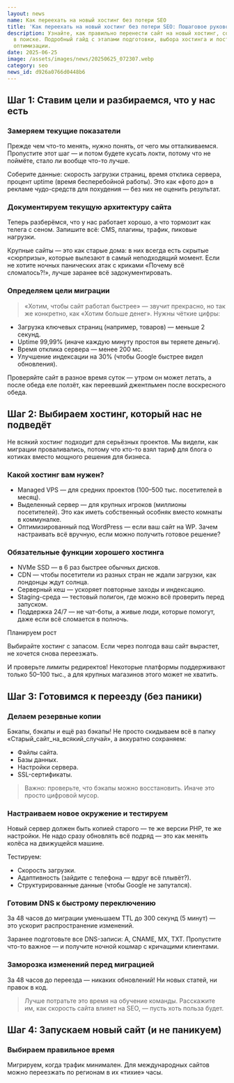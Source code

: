 ```yaml
---
layout: news
name: Как переехать на новый хостинг без потери SEO
title: 'Как переехать на новый хостинг без потери SEO: Пошаговое руководство'
description: Узнайте, как правильно перенести сайт на новый хостинг, сохранив позиции
  в поиске. Подробный гайд с этапами подготовки, выбора хостинга и постмиграционной
  оптимизации.
date: 2025-06-25
image: /assets/images/news/20250625_072307.webp
category: seo
news_id: d926a0766d0448b6
---
```






<h2>Шаг 1: Ставим цели и разбираемся, что у нас есть</h2>
<h3>Замеряем текущие показатели</h3>
<p>Прежде чем что-то менять, нужно понять, от чего мы отталкиваемся. Пропустите этот шаг — и потом будете кусать локти, потому что не поймёте, стало ли вообще что-то лучше.</p>
<p>Соберите данные: скорость загрузки страниц, время отклика сервера, процент uptime (время бесперебойной работы). Это как «фото до» в рекламе чудо-средств для похудения — без них не оценить результат.</p>
<h3>Документируем текущую архитектуру сайта</h3>
<p>Теперь разберёмся, что у нас работает хорошо, а что тормозит как телега с сеном. Запишите всё: CMS, плагины, трафик, пиковые нагрузки.</p>
<p>Крупные сайты — это как старые дома: в них всегда есть скрытые «сюрпризы», которые вылезают в самый неподходящий момент. Если не хотите ночных панических атак с криками «Почему всё сломалось?!», лучше заранее всё задокументировать.</p>
<h3>Определяем цели миграции</h3>
<blockquote class="google-quote">«Хотим, чтобы сайт работал быстрее» — звучит прекрасно, но так же конкретно, как «Хотим больше денег». Нужны чёткие цифры:</blockquote>
<ul>
	<li>Загрузка ключевых страниц (например, товаров) — меньше 2 секунд.</li>
	<li>Uptime 99,99% (иначе каждую минуту простоя вы теряете деньги).</li>
	<li>Время отклика сервера — менее 200 мс.</li>
	<li>Улучшение индексации на 30% (чтобы Google быстрее видел обновления).</li>
</ul>
<p>Проверяйте сайт в разное время суток — утром он может летать, а после обеда еле ползёт, как переевший джентльмен после воскресного обеда.</p>
<h2>Шаг 2: Выбираем хостинг, который нас не подведёт</h2>
<p>Не всякий хостинг подходит для серьёзных проектов. Мы видели, как миграции проваливались, потому что кто-то взял тариф для блога о котиках вместо мощного решения для бизнеса.</p>
<h3>Какой хостинг вам нужен?</h3>
<ul>
	<li>Managed VPS — для средних проектов (100–500 тыс. посетителей в месяц).</li>
	<li>Выделенный сервер — для крупных игроков (миллионы посетителей). Это как иметь собственный особняк вместо комнаты в коммуналке.</li>
	<li>Оптимизированный под WordPress — если ваш сайт на WP. Зачем настраивать всё вручную, если можно получить готовое решение?</li>
</ul>
<h3>Обязательные функции хорошего хостинга</h3>
<ul>
	<li>NVMe SSD — в 6 раз быстрее обычных дисков.</li>
	<li>CDN — чтобы посетители из разных стран не ждали загрузки, как лондонцы ждут солнца.</li>
	<li>Серверный кеш — ускоряет повторные заходы и индексацию.</li>
	<li>Staging-среда — тестовый полигон, где можно всё проверить перед запуском.</li>
	<li>Поддержка 24/7 — не чат-боты, а живые люди, которые помогут, даже если всё сломается в полночь.</li>
</ul>
<p>Планируем рост</p>
<p>Выбирайте хостинг с запасом. Если через полгода ваш сайт вырастет, не хочется снова переезжать.</p>
<p>И проверьте лимиты редиректов! Некоторые платформы поддерживают только 50–100 тыс., а для крупных магазинов этого может не хватить.</p>
<h2>Шаг 3: Готовимся к переезду (без паники)</h2>
<h3>Делаем резервные копии</h3>
<p>Бэкапы, бэкапы и ещё раз бэкапы! Не просто скидываем всё в папку «Старый_сайт_на_всякий_случай», а аккуратно сохраняем:</p>
<ul>
	<li>Файлы сайта.</li>
	<li>Базы данных.</li>
	<li>Настройки сервера.</li>
	<li>SSL-сертификаты.</li>
</ul>
<blockquote class="google-quote">Важно: проверьте, что бэкапы можно восстановить. Иначе это просто цифровой мусор.</blockquote>
<h3>Настраиваем новое окружение и тестируем</h3>
<p>Новый сервер должен быть копией старого — те же версии PHP, те же настройки. Не надо сразу обновлять всё подряд — это как менять колёса на движущейся машине.</p>
<p>Тестируем:</p>
<ul>
	<li>Скорость загрузки.</li>
	<li>Адаптивность (зайдите с телефона — вдруг всё плывёт?).</li>
	<li>Структурированные данные (чтобы Google не запутался).</li>
</ul>
<h3>Готовим DNS к быстрому переключению</h3>
<p>За 48 часов до миграции уменьшаем TTL до 300 секунд (5 минут) — это ускорит распространение изменений.</p>
<p>Заранее подготовьте все DNS-записи: A, CNAME, MX, TXT. Пропустите что-то важное — и получите ночной кошмар с кричащими клиентами.</p>
<h3>Заморозка изменений перед миграцией</h3>
<p>За 48 часов до переезда — никаких обновлений! Ни новых статей, ни правок в код.</p>
<blockquote class="google-quote">Лучше потратьте это время на обучение команды. Расскажите им, как скорость сайта влияет на SEO, — пусть хоть польза будет.</blockquote>
<h2>Шаг 4: Запускаем новый сайт (и не паникуем)</h2>
<h3>Выбираем правильное время</h3>
<p>Мигрируем, когда трафик минимален. Для международных сайтов можно переезжать по регионам в их «тихие» часы.</p>
